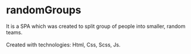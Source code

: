 # randomGroups
It is a SPA which was created to split group of people into smaller, random teams.
<br><br>
Created with technologies: Html, Css, Scss, Js.

